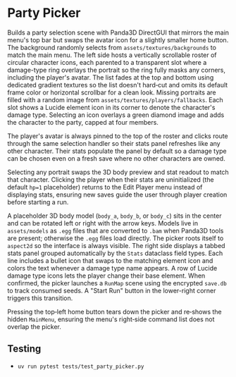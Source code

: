 # Party Picker

Builds a party selection scene with Panda3D DirectGUI that mirrors the main
menu's top bar but swaps the avatar icon for a slightly smaller home button.
The background randomly selects from `assets/textures/backgrounds` to match the
main menu. The left side hosts a vertically scrollable roster of circular
character icons, each parented to a transparent slot where a damage-type ring
overlays the portrait so the ring fully masks any corners, including the
player's avatar. The list fades at the top and bottom using dedicated gradient textures so the list
doesn't hard‑cut and omits its default frame color or horizontal scrollbar for a
clean look. Missing portraits are filled with a random
image from `assets/textures/players/fallbacks`. Each slot shows a Lucide element
icon in its corner to denote the character's damage type. Selecting an icon
overlays a green diamond image and adds the character to the party, capped at
four members.

The player's avatar is always pinned to the top of the roster and clicks route
through the same selection handler so their stats panel refreshes like any
other character. Their stats populate the panel by default so a damage type can
be chosen even on a fresh save where no other characters are owned.

Selecting any portrait swaps the 3D body preview and stat readout to match that
character. Clicking the player when their stats are uninitialized (the default
`hp=1` placeholder) returns to the Edit Player menu instead of displaying
stats, ensuring new saves guide the user through player creation before
starting a run.

A placeholder 3D body model (`body_a`, `body_b`, or `body_c`) sits in the center
and can be rotated left or right with the arrow keys. Models live in
`assets/models` as `.egg` files that are converted to `.bam` when Panda3D tools
are present; otherwise the `.egg` files load directly. The picker roots itself to
`aspect2d` so the interface is always visible. The right side displays a
tabbed stats panel grouped automatically by the `Stats` dataclass field types.
Each line includes a bullet icon that swaps to the matching element icon and
colors the text whenever a damage type name appears. A row of Lucide damage
type icons lets the player change their base element. When confirmed, the picker
launches a `RunMap` scene using the encrypted `save.db` to track consumed
seeds. A "Start Run" button in the lower-right corner triggers this transition.

Pressing the top‑left home button tears down the picker and re‑shows the
hidden `MainMenu`, ensuring the menu's right‑side command list does not overlap
the picker.

## Testing
- `uv run pytest tests/test_party_picker.py`
